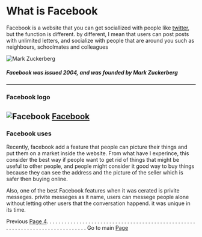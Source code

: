 # What is Facebook 
Facebook is a website that you can get sociallized with people like [twitter](https://twitter.com/home), but the function is different. by different, I mean that users can post posts with unlimited letters, and socialize with people that are around you such as neighbours, schoolmates and colleagues

![Mark Zuckerberg](https://1.bp.blogspot.com/-7koauhI37TI/XXAyc4CYRyI/AAAAAAAAAJc/KEHMOKBQ2zA7jb7gId5QXn1BI0gVQbZ2ACLcBGAs/s640/589228_v9_ba.jpg "This is Mark Zuckerberg")
##### Facebook was issued **2004**, and was founded by Mark Zuckerberg
---

### Facebook logo

![Facebook](https://www.facebook.com/images/fb_icon_325x325.png)
[Facebook](https://www.facebook.com/)
---

### Facebook uses
Recently, facebook add a feature that people can picture their things and put them on a market inside the website. From what have I experince, this consider the best way if people want to get rid of things that might be useful to other people, and people might consider it good way to buy things because they can see the address and the picture of the seller which is safer then buying online.

Also, one of the best Facebook features when it was cerated is privite messeges. privite messeges as it name, users can messege people alone without letting other users that the conversation happend. it was unique in its time. 

Previous [Page 4](https://github.com/YousifAlSaeed/FinalProject/edit/master/Page4.md). . . . . . . . . . . . . . . . . . . . . . . . . . . . . . . . . . . . . . . . . . . . . . . . . . . . . . . . . . . . . . . . . . . . . . . . . . . . . Go to main [Page](https://github.com/YousifAlSaeed/FinalProject) 
